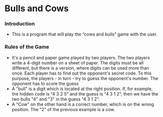 # Bulls and Cows
### Introduction
- This is a program that will play the “cows and bulls” game with the user. 

### Rules of the Game 
- It's a pencil and paper game played by two players. The two players write a 4-digit number on a sheet of paper. The digits must be all different, but there is a version, where digits can be used more than once. Each player has to find out the opponent's secret code. To this purpose, the players - in turn - try to guess the opponent's number. The opponent has to score the guess
- A "bull" is a digit which is located at the right position. If, for example, the hidden code is "4 3 2 5" and the guess is "4 3 1 2", then we have the two bulls "4" and "3" in the guess "4 3 1 2". 
- A "Cow" on the other hand is a correct number, which is on the wrong position. The "2" of the previous example is a cow.
